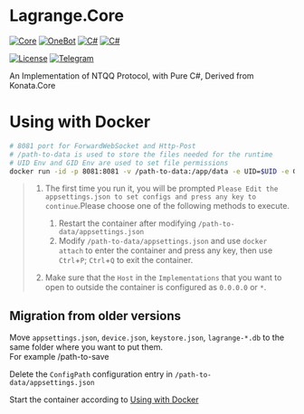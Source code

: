 # Lagrange.Core

[![Core](https://img.shields.io/badge/Lagrange-Core-blue)](#)
[![OneBot](https://img.shields.io/badge/Lagrange-OneBot-blue)](#)
[![C#](https://img.shields.io/badge/Core-%20.NET_6-blue)](#)
[![C#](https://img.shields.io/badge/OneBot-%20.NET_7-blue)](#)

[![License](https://img.shields.io/static/v1?label=LICENSE&message=GPL-3.0&color=lightrey)](#)
[![Telegram](https://img.shields.io/endpoint?url=https%3A%2F%2Ftelegram-badge-4mbpu8e0fit4.runkit.sh%2F%3Furl%3Dhttps%3A%2F%2Ft.me%2F%2B6HNTeJO0JqtlNmRl)](https://t.me/+6HNTeJO0JqtlNmRl)

An Implementation of NTQQ Protocol, with Pure C#, Derived from Konata.Core

# Using with Docker

```bash
# 8081 port for ForwardWebSocket and Http-Post
# /path-to-data is used to store the files needed for the runtime
# UID Env and GID Env are used to set file permissions
docker run -id -p 8081:8081 -v /path-to-data:/app/data -e UID=$UID -e GID=$(id -g) ghcr.io/lagrangedev/lagrange.onebot:edge
```

> 1. The first time you run it, you will be prompted `Please Edit the appsettings.json to set configs and press any key to continue`.Please choose one of the following methods to execute.
>
>    1. Restart the container after modifying `/path-to-data/appsettings.json`
>    2. Modify `/path-to-data/appsettings.json` and use `docker attach` to enter the container and press any key, then use `Ctrl`+`P`; `Ctrl`+`Q` to exit the container.
>
> 2. Make sure that the `Host` in the `Implementations` that you want to open to outside the container is configured as `0.0.0.0` or `*`.

## Migration from older versions

Move `appsettings.json`, `device.json`, `keystore.json`, `lagrange-*.db` to the same folder where you want to put them.  
For example /path-to-save

Delete the `ConfigPath` configuration entry in `/path-to-data/appsettings.json`

Start the container according to [Using with Docker](#using-with-docker)